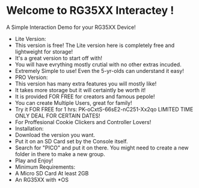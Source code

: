 # Welcome to RG35XX Interactey !
A Simple Interaction Demo for your RG35XX Device!

- Lite Version:
- This version is free! The Lite version here is completely free and lightweight for storage!
- It's a great version to start off with!
- You will have evrything mostly crutial with no other extras incuded.
- Extremely Simple to use! Even the 5-yr-olds can understand it easy!
- PRO Version:
- This version has many extra features you will mostly like!
- It takes more storage but it will certaintly be worth it!
- It is provided FOR FREE for creators and famous pepole!
- You can create Multiple Users, great for family!
- Try it FOR FREE for 1 hrs: PK-oCxtS-66sE2-nC251-Xx2qo LIMITED TIME ONLY DEAL FOR CERTAIN DATES!
- For Proffesional Cookie Clickers and Controller Lovers!
- Installation:
- Download the version you want.
- Put it on an SD Card set by the Console itself.
- Search for "PICO" and put it on there. You might need to create a new folder in there to make a new group.
- Play and Enjoy!
- Minimum Requirements:
- A Micro SD Card At least 2GB
- An RG35XX with *OS
